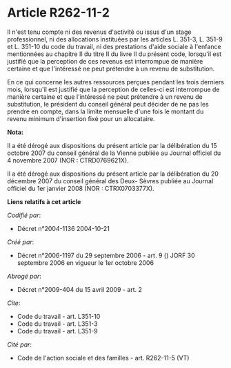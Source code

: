 # Article R262-11-2

Il n'est tenu compte ni des revenus d'activité ou issus d'un stage professionnel, ni des allocations instituées par les
articles L. 351-3, L. 351-9 et L. 351-10 du code du travail, ni des prestations d'aide sociale à l'enfance mentionnées au
chapitre II du titre II du livre II du présent code, lorsqu'il est justifié que la perception de ces revenus est interrompue
de manière certaine et que l'intéressé ne peut prétendre à un revenu de substitution.

En ce qui concerne les autres ressources perçues pendant les trois derniers mois, lorsqu'il est justifié que la perception de
celles-ci est interrompue de manière certaine et que l'intéressé ne peut prétendre à un revenu de substitution, le président
du conseil général peut décider de ne pas les prendre en compte, dans la limite mensuelle d'une fois le montant du revenu
minimum d'insertion fixé pour un allocataire.

**Nota:**

Il a été dérogé aux dispositions du présent article par la délibération du 15 octobre 2007 du conseil général de la Vienne
publiée au Journal officiel du 4 novembre 2007 (NOR : CTRD0769621X).

Il a été dérogé aux dispositions du présent article par la délibération du 20 décembre 2007 du conseil général des Deux-
Sèvres publiée au Journal officiel du 1er janvier 2008 (NOR : CTRX0703377X).

**Liens relatifs à cet article**

_Codifié par_:

  - Décret n°2004-1136 2004-10-21

_Créé par_:

  - Décret n°2006-1197 du 29 septembre 2006 - art. 9 () JORF 30 septembre 2006 en vigueur le 1er octobre 2006

_Abrogé par_:

  - Décret n°2009-404 du 15 avril 2009 - art. 2

_Cite_:

  - Code du travail - art. L351-10
  - Code du travail - art. L351-3
  - Code du travail - art. L351-9

_Cité par_:

  - Code de l'action sociale et des familles - art. R262-11-5 (VT)
